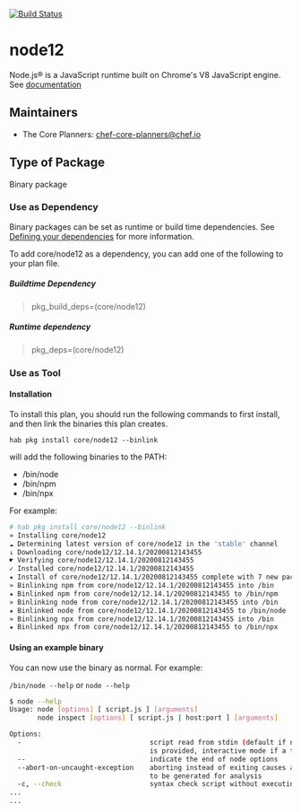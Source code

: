 [![Build Status](https://dev.azure.com/chefcorp-partnerengineering/Chef%20Base%20Plans/_apis/build/status/chef-base-plans.node12?repoName=chef-base-plans%2Fnode12&branchName=davy_1)](https://dev.azure.com/chefcorp-partnerengineering/Chef%20Base%20Plans/_build/latest?definitionId=232&repoName=chef-base-plans%2Fnode12&branchName=davy_1)

# node12

Node.js® is a JavaScript runtime built on Chrome's V8 JavaScript engine.  See [documentation](https://nodejs.org/en/)

## Maintainers

* The Core Planners: <chef-core-planners@chef.io>

## Type of Package

Binary package

### Use as Dependency

Binary packages can be set as runtime or build time dependencies. See [Defining your dependencies](https://www.habitat.sh/docs/developing-packages/developing-packages/#sts=Define%20Your%20Dependencies) for more information.

To add core/node12 as a dependency, you can add one of the following to your plan file.

##### Buildtime Dependency

> pkg_build_deps=(core/node12)

##### Runtime dependency

> pkg_deps=(core/node12)

### Use as Tool

#### Installation

To install this plan, you should run the following commands to first install, and then link the binaries this plan creates.

``hab pkg install core/node12 --binlink``

will add the following binaries to the PATH:

* /bin/node
* /bin/npm
* /bin/npx

For example:

```bash
# hab pkg install core/node12 --binlink
» Installing core/node12
☁ Determining latest version of core/node12 in the 'stable' channel
↓ Downloading core/node12/12.14.1/20200812143455
☛ Verifying core/node12/12.14.1/20200812143455
✓ Installed core/node12/12.14.1/20200812143455
★ Install of core/node12/12.14.1/20200812143455 complete with 7 new packages installed.
» Binlinking npm from core/node12/12.14.1/20200812143455 into /bin
★ Binlinked npm from core/node12/12.14.1/20200812143455 to /bin/npm
» Binlinking node from core/node12/12.14.1/20200812143455 into /bin
★ Binlinked node from core/node12/12.14.1/20200812143455 to /bin/node
» Binlinking npx from core/node12/12.14.1/20200812143455 into /bin
★ Binlinked npx from core/node12/12.14.1/20200812143455 to /bin/npx

```

#### Using an example binary

You can now use the binary as normal.  For example:

``/bin/node --help`` or ``node --help``

```bash
$ node --help
Usage: node [options] [ script.js ] [arguments]
       node inspect [options] [ script.js | host:port ] [arguments]

Options:
  -                                script read from stdin (default if no file name
                                   is provided, interactive mode if a tty)
  --                               indicate the end of node options
  --abort-on-uncaught-exception    aborting instead of exiting causes a core file
                                   to be generated for analysis
  -c, --check                      syntax check script without executing
...
...
```
